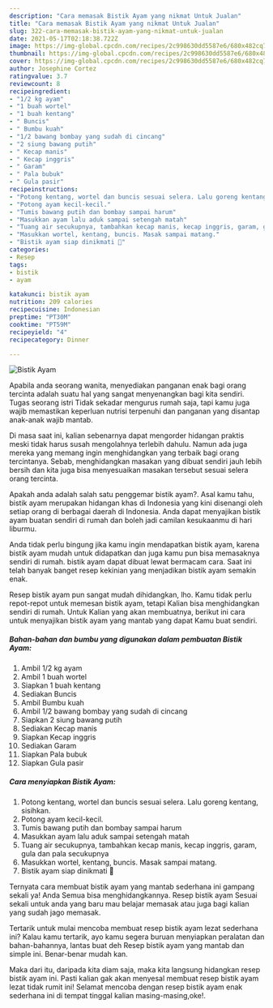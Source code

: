 ```yaml
---
description: "Cara memasak Bistik Ayam yang nikmat Untuk Jualan"
title: "Cara memasak Bistik Ayam yang nikmat Untuk Jualan"
slug: 322-cara-memasak-bistik-ayam-yang-nikmat-untuk-jualan
date: 2021-05-17T02:18:38.722Z
image: https://img-global.cpcdn.com/recipes/2c998630dd5587e6/680x482cq70/bistik-ayam-foto-resep-utama.jpg
thumbnail: https://img-global.cpcdn.com/recipes/2c998630dd5587e6/680x482cq70/bistik-ayam-foto-resep-utama.jpg
cover: https://img-global.cpcdn.com/recipes/2c998630dd5587e6/680x482cq70/bistik-ayam-foto-resep-utama.jpg
author: Josephine Cortez
ratingvalue: 3.7
reviewcount: 8
recipeingredient:
- "1/2 kg ayam"
- "1 buah wortel"
- "1 buah kentang"
- " Buncis"
- " Bumbu kuah"
- "1/2 bawang bombay yang sudah di cincang"
- "2 siung bawang putih"
- " Kecap manis"
- " Kecap inggris"
- " Garam"
- " Pala bubuk"
- " Gula pasir"
recipeinstructions:
- "Potong kentang, wortel dan buncis sesuai selera. Lalu goreng kentang, sisihkan."
- "Potong ayam kecil-kecil."
- "Tumis bawang putih dan bombay sampai harum"
- "Masukkan ayam lalu aduk sampai setengah matah"
- "Tuang air secukupnya, tambahkan kecap manis, kecap inggris, garam, gula dan pala secukupnya"
- "Masukkan wortel, kentang, buncis. Masak sampai matang."
- "Bistik ayam siap dinikmati 🤗"
categories:
- Resep
tags:
- bistik
- ayam

katakunci: bistik ayam 
nutrition: 209 calories
recipecuisine: Indonesian
preptime: "PT30M"
cooktime: "PT59M"
recipeyield: "4"
recipecategory: Dinner

---
```



![Bistik Ayam](https://img-global.cpcdn.com/recipes/2c998630dd5587e6/680x482cq70/bistik-ayam-foto-resep-utama.jpg)

Apabila anda seorang wanita, menyediakan panganan enak bagi orang tercinta adalah suatu hal yang sangat menyenangkan bagi kita sendiri. Tugas seorang istri Tidak sekadar mengurus rumah saja, tapi kamu juga wajib memastikan keperluan nutrisi terpenuhi dan panganan yang disantap anak-anak wajib mantab.

Di masa  saat ini, kalian sebenarnya dapat mengorder hidangan praktis meski tidak harus susah mengolahnya terlebih dahulu. Namun ada juga mereka yang memang ingin menghidangkan yang terbaik bagi orang tercintanya. Sebab, menghidangkan masakan yang dibuat sendiri jauh lebih bersih dan kita juga bisa menyesuaikan masakan tersebut sesuai selera orang tercinta. 



Apakah anda adalah salah satu penggemar bistik ayam?. Asal kamu tahu, bistik ayam merupakan hidangan khas di Indonesia yang kini disenangi oleh setiap orang di berbagai daerah di Indonesia. Anda dapat menyajikan bistik ayam buatan sendiri di rumah dan boleh jadi camilan kesukaanmu di hari liburmu.

Anda tidak perlu bingung jika kamu ingin mendapatkan bistik ayam, karena bistik ayam mudah untuk didapatkan dan juga kamu pun bisa memasaknya sendiri di rumah. bistik ayam dapat dibuat lewat bermacam cara. Saat ini telah banyak banget resep kekinian yang menjadikan bistik ayam semakin enak.

Resep bistik ayam pun sangat mudah dihidangkan, lho. Kamu tidak perlu repot-repot untuk memesan bistik ayam, tetapi Kalian bisa menghidangkan sendiri di rumah. Untuk Kalian yang akan membuatnya, berikut ini cara untuk menyajikan bistik ayam yang mantab yang dapat Kamu buat sendiri.

<!--inarticleads1-->

##### Bahan-bahan dan bumbu yang digunakan dalam pembuatan Bistik Ayam:

1. Ambil 1/2 kg ayam
1. Ambil 1 buah wortel
1. Siapkan 1 buah kentang
1. Sediakan  Buncis
1. Ambil  Bumbu kuah
1. Ambil 1/2 bawang bombay yang sudah di cincang
1. Siapkan 2 siung bawang putih
1. Sediakan  Kecap manis
1. Siapkan  Kecap inggris
1. Sediakan  Garam
1. Siapkan  Pala bubuk
1. Siapkan  Gula pasir




<!--inarticleads2-->

##### Cara menyiapkan Bistik Ayam:

1. Potong kentang, wortel dan buncis sesuai selera. Lalu goreng kentang, sisihkan.
1. Potong ayam kecil-kecil.
1. Tumis bawang putih dan bombay sampai harum
1. Masukkan ayam lalu aduk sampai setengah matah
1. Tuang air secukupnya, tambahkan kecap manis, kecap inggris, garam, gula dan pala secukupnya
1. Masukkan wortel, kentang, buncis. Masak sampai matang.
1. Bistik ayam siap dinikmati 🤗




Ternyata cara membuat bistik ayam yang mantab sederhana ini gampang sekali ya! Anda Semua bisa menghidangkannya. Resep bistik ayam Sesuai sekali untuk anda yang baru mau belajar memasak atau juga bagi kalian yang sudah jago memasak.

Tertarik untuk mulai mencoba membuat resep bistik ayam lezat sederhana ini? Kalau kamu tertarik, ayo kamu segera buruan menyiapkan peralatan dan bahan-bahannya, lantas buat deh Resep bistik ayam yang mantab dan simple ini. Benar-benar mudah kan. 

Maka dari itu, daripada kita diam saja, maka kita langsung hidangkan resep bistik ayam ini. Pasti kalian gak akan menyesal membuat resep bistik ayam lezat tidak rumit ini! Selamat mencoba dengan resep bistik ayam enak sederhana ini di tempat tinggal kalian masing-masing,oke!.

